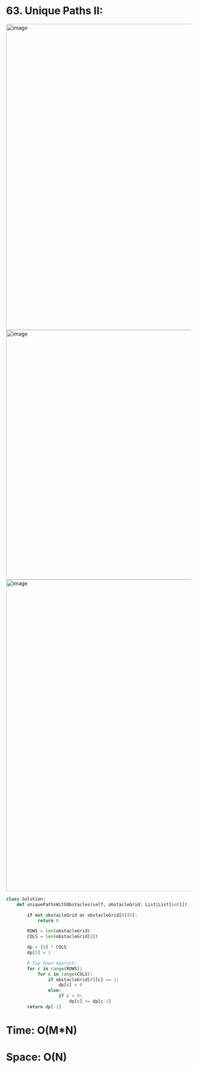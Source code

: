 # 63. Unique Paths II:

<img width="835" alt="image" src="https://github.com/jatinbhutka/LeetCode-2022/assets/35987583/ab28fc58-b00f-4fcd-a3c4-cf7f92c18b78">
<img width="681" alt="image" src="https://github.com/jatinbhutka/LeetCode-2022/assets/35987583/6e39be94-9843-48a4-a37c-8e61cf6402d6">
<img width="851" alt="image" src="https://github.com/jatinbhutka/LeetCode-2022/assets/35987583/44ce42bb-de91-4289-a38d-e576d071ed12">


```python
class Solution:
    def uniquePathsWithObstacles(self, obstacleGrid: List[List[int]]) -> int:

        if not obstacleGrid or obstacleGrid[0][0]:
            return 0

        ROWS = len(obstacleGrid)
        COLS = len(obstacleGrid[0])

        dp = [0] * COLS
        dp[0] = 1

        # Top Down Approch:
        for r in range(ROWS):
            for c in range(COLS):
                if obstacleGrid[r][c] == 1:
                    dp[c] = 0
                else:
                    if c > 0:
                        dp[c] += dp[c-1]
        return dp[-1]   
```

# Time: O(M*N)
# Space: O(N)
